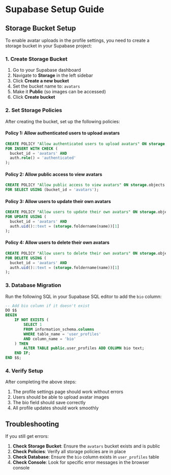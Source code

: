# Supabase Setup Guide

## Storage Bucket Setup

To enable avatar uploads in the profile settings, you need to create a storage bucket in your Supabase project:

### 1. Create Storage Bucket

1. Go to your Supabase dashboard
2. Navigate to **Storage** in the left sidebar
3. Click **Create a new bucket**
4. Set the bucket name to: `avatars`
5. Make it **Public** (so images can be accessed)
6. Click **Create bucket**

### 2. Set Storage Policies

After creating the bucket, set up the following policies:

#### Policy 1: Allow authenticated users to upload avatars
```sql
CREATE POLICY "Allow authenticated users to upload avatars" ON storage.objects
FOR INSERT WITH CHECK (
  bucket_id = 'avatars' AND 
  auth.role() = 'authenticated'
);
```

#### Policy 2: Allow public access to view avatars
```sql
CREATE POLICY "Allow public access to view avatars" ON storage.objects
FOR SELECT USING (bucket_id = 'avatars');
```

#### Policy 3: Allow users to update their own avatars
```sql
CREATE POLICY "Allow users to update their own avatars" ON storage.objects
FOR UPDATE USING (
  bucket_id = 'avatars' AND 
  auth.uid()::text = (storage.foldername(name))[1]
);
```

#### Policy 4: Allow users to delete their own avatars
```sql
CREATE POLICY "Allow users to delete their own avatars" ON storage.objects
FOR DELETE USING (
  bucket_id = 'avatars' AND 
  auth.uid()::text = (storage.foldername(name))[1]
);
```

### 3. Database Migration

Run the following SQL in your Supabase SQL editor to add the `bio` column:

```sql
-- Add bio column if it doesn't exist
DO $$ 
BEGIN
    IF NOT EXISTS (
        SELECT 1 
        FROM information_schema.columns 
        WHERE table_name = 'user_profiles' 
        AND column_name = 'bio'
    ) THEN
        ALTER TABLE public.user_profiles ADD COLUMN bio text;
    END IF;
END $$;
```

### 4. Verify Setup

After completing the above steps:
1. The profile settings page should work without errors
2. Users should be able to upload avatar images
3. The bio field should save correctly
4. All profile updates should work smoothly

## Troubleshooting

If you still get errors:

1. **Check Storage Bucket**: Ensure the `avatars` bucket exists and is public
2. **Check Policies**: Verify all storage policies are in place
3. **Check Database**: Ensure the `bio` column exists in `user_profiles` table
4. **Check Console**: Look for specific error messages in the browser console 